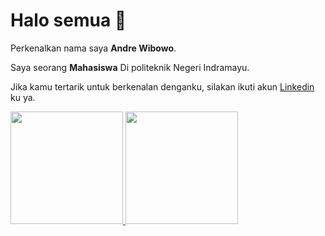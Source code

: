 
<!--
## Hi there 👋
**bowoan01/bowoan01** is a ✨ _special_ ✨ repository because its `README.md` (this file) appears on your GitHub profile.

Here are some ideas to get you started:

- 🔭 I’m currently working on ...
- 🌱 I’m currently learning ...
- 👯 I’m looking to collaborate on ...
- 🤔 I’m looking for help with ...
- 💬 Ask me about ...
- 📫 How to reach me: ...
- 😄 Pronouns: ...
- ⚡ Fun fact: ...
-->

# Halo semua 👋

Perkenalkan nama saya **Andre Wibowo**.<br>

Saya seorang **Mahasiswa** Di politeknik Negeri Indramayu.<br>

Jika kamu tertarik untuk berkenalan denganku, silakan ikuti akun [Linkedin](https://www.linkedin.com/in/andre-wibowo-731672347/) ku ya. <br>
<p align="left">
<a href="https://github.com/bowoan01">
  <img height="180em" src="https://github-readme-stats-eight-theta.vercel.app/api?username=bowoan01&show_icons=true&theme=algolia&include_all_commits=true&count_private=true"/>
  <img height="180em" src="https://github-readme-stats-eight-theta.vercel.app/api/top-langs/?username=bowoan01&layout=compact&layout=compact&theme=algolia"/>
</a>
</p>
